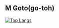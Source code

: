 ## M Goto(go-toh)
[![Top Langs](https://github-readme-stats.vercel.app/api/top-langs/?username=go-toh)](https://github.com/anuraghazra/github-readme-stats)
